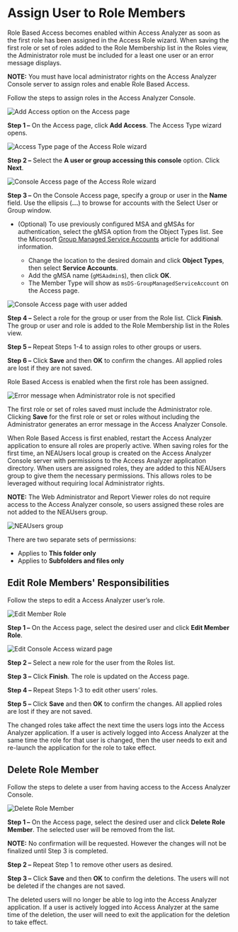 # Assign User to Role Members

Role Based Access becomes enabled within Access Analyzer as soon as the first role has been assigned
in the Access Role wizard. When saving the first role or set of roles added to the Role Membership
list in the Roles view, the Administrator role must be included for a least one user or an error
message displays.

**NOTE:** You must have local administrator rights on the Access Analyzer Console server to assign
roles and enable Role Based Access.

Follow the steps to assign roles in the Access Analyzer Console.

![Add Access option on the Access page](/img/product_docs/accessanalyzer/admin/settings/access/rolebased/addaccess.webp)

**Step 1 –** On the Access page, click **Add Access**. The Access Type wizard opens.

![Access Type page of the Access Role wizard](/img/product_docs/accessanalyzer/admin/settings/access/rolebased/accesstypeuser.webp)

**Step 2 –** Select the **A user or group accessing this console** option. Click **Next**.

![Console Access page of the Access Role wizard](/img/product_docs/accessanalyzer/admin/settings/access/rolebased/consoleaccess.webp)

**Step 3 –** On the Console Access page, specify a group or user in the **Name** field. Use the
ellipsis (**…**) to browse for accounts with the Select User or Group window.

- (Optional) To use previously configured MSA and gMSAs for authentication, select the gMSA option
  from the Object Types list. See the Microsoft
  [Group Managed Service Accounts](https://learn.microsoft.com/en-us/windows-server/security/group-managed-service-accounts/group-managed-service-accounts-overview)
  article for additional information.

    - Change the location to the desired domain and click **Object Types**, then select **Service
      Accounts**.
    - Add the gMSA name (`gMSAadmin$`), then click **OK**.
    - The Member Type will show as `msDS-GroupManagedServiceAccount` on the Access page.

![Console Access page with user added](/img/product_docs/accessanalyzer/admin/settings/access/rolebased/consoleaccessfinish.webp)

**Step 4 –** Select a role for the group or user from the Role list. Click **Finish**. The group or
user and role is added to the Role Membership list in the Roles view.

**Step 5 –** Repeat Steps 1-4 to assign roles to other groups or users.

**Step 6 –** Click **Save** and then **OK** to confirm the changes. All applied roles are lost if
they are not saved.

Role Based Access is enabled when the first role has been assigned.

![Error message when Administrator role is not specified](/img/product_docs/accessanalyzer/admin/settings/access/rolebased/noadminerror.webp)

The first role or set of roles saved must include the Administrator role. Clicking **Save** for the
first role or set or roles without including the Administrator generates an error message in the
Access Analyzer Console.

When Role Based Access is first enabled, restart the Access Analyzer application to ensure all roles
are properly active. When saving roles for the first time, an NEAUsers local group is created on the
Access Analyzer Console server with permissions to the Access Analyzer application directory. When
users are assigned roles, they are added to this NEAUsers group to give them the necessary
permissions. This allows roles to be leveraged without requiring local Administrator rights.

**NOTE:** The Web Administrator and Report Viewer roles do not require access to the Access Analyzer
console, so users assigned these roles are not added to the NEAUsers group.

![NEAUsers group](/img/product_docs/accessanalyzer/admin/settings/access/rolebased/neausersgroup.webp)

There are two separate sets of permissions:

- Applies to **This folder only**
- Applies to **Subfolders and files only**

## Edit Role Members' Responsibilities

Follow the steps to edit a Access Analyzer user’s role.

![Edit Member Role](/img/product_docs/accessanalyzer/admin/settings/access/rolebased/editmemberrole.webp)

**Step 1 –** On the Access page, select the desired user and click **Edit Member Role**.

![Edit Console Access wizard page](/img/product_docs/accessanalyzer/admin/settings/access/rolebased/consoleaccessedit.webp)

**Step 2 –** Select a new role for the user from the Roles list.

**Step 3 –** Click **Finish**. The role is updated on the Access page.

**Step 4 –** Repeat Steps 1-3 to edit other users’ roles.

**Step 5 –** Click **Save** and then **OK** to confirm the changes. All applied roles are lost if
they are not saved.

The changed roles take affect the next time the users logs into the Access Analyzer application. If
a user is actively logged into Access Analyzer at the same time the role for that user is changed,
then the user needs to exit and re-launch the application for the role to take effect.

## Delete Role Member

Follow the steps to delete a user from having access to the Access Analyzer Console.

![Delete Role Member](/img/product_docs/accessanalyzer/admin/settings/access/rolebased/deleterolemember.webp)

**Step 1 –** On the Access page, select the desired user and click **Delete Role Member**. The
selected user will be removed from the list.

**NOTE:** No confirmation will be requested. However the changes will not be finalized until Step 3
is completed.

**Step 2 –** Repeat Step 1 to remove other users as desired.

**Step 3 –** Click **Save** and then **OK** to confirm the deletions. The users will not be deleted
if the changes are not saved.

The deleted users will no longer be able to log into the Access Analyzer application. If a user is
actively logged into Access Analyzer at the same time of the deletion, the user will need to exit
the application for the deletion to take effect.
